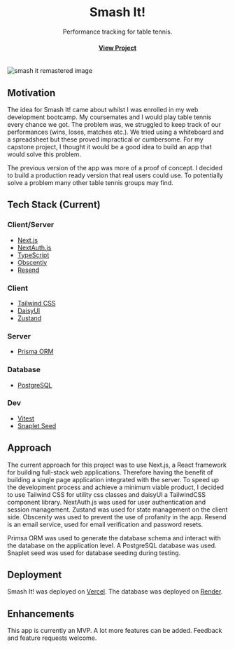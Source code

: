 <div align="center">

  <h1>Smash It!</h1>
  
  <p>
    Performance tracking for table tennis.
  </p>

<h4>
    <a href="https://smash-it-table-tennis.com">View Project</a>
</div>

<br />

<img src="./smash-it-remastered.png" alt="smash it remastered image" />

<!-- About the Project -->

## Motivation

The idea for Smash It! came about whilst I was enrolled in my web development bootcamp. My coursemates and I would play table tennis every chance we got. The problem was, we struggled to keep track of our performances (wins, loses, matches etc.). We tried using a whiteboard and a spreadsheet but these proved impractical or cumbersome. For my capstone project, I thought it would be a good idea to build an app that would solve this problem.

The previous version of the app was more of a proof of concept. I decided to build a production ready version that real users could use. To potentially solve a problem many other table tennis groups may find.

<!-- TechStack -->

## Tech Stack (Current)

### Client/Server

- [Next.js](https://nextjs.org)
- [NextAuth.js](https://next-auth.js.org)
- [TypeScript](https://www.typescriptlang.org)
- [Obscentiy](https://github.com/jo3-l/obscenity#readme)
- [Resend](https://resend.com/home)

### Client

- [Tailwind CSS](https://tailwindcss.com)
- [DaisyUI](https://daisyui.com)
- [Zustand](https://zustand-demo.pmnd.rs)

### Server

- [Prisma ORM](https://www.prisma.io/orm)

### Database

- [PostgreSQL](https://www.postgresql.org)

### Dev

- [Vitest](https://vitest.dev)
- [Snaplet Seed](https://www.snaplet.dev)

## Approach

The current approach for this project was to use Next.js, a React framework for building full-stack web applications. Therefore having the benefit of building a single page application integrated with the server. To speed up the development process and achieve a minimum viable product, I decided to use Tailwind CSS for utility css classes and daisyUI a TailwindCSS component library. NextAuth.js was used for user authentication and session management. Zustand was used for state management on the client side. Obscenity was used to prevent the use of profanity in the app. Resend is an email service, used for email verification and password resets.

Primsa ORM was used to generate the database schema and interact with the database on the application level. A PostgreSQL database was used. Snaplet seed was used for database seeding during testing.

## Deployment

Smash It! was deployed on [Vercel](https://vercel.com). The database was deployed on [Render](https://render.com).

## Enhancements

This app is currently an MVP. A lot more features can be added. Feedback and feature requests welcome.

